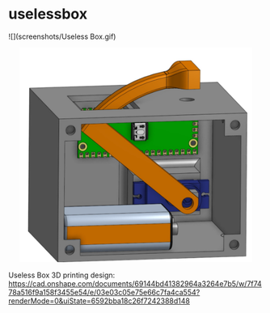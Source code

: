 # uselessbox
![](screenshots/Useless Box.gif)
<p align="center">
  <img width="460" src="/screenshots/Useless Box.jpg">
</p>

Useless Box 3D printing design: https://cad.onshape.com/documents/69144bd41382964a3264e7b5/w/7f7478a516f9a158f3455e54/e/03e03c05e75e66c7fa4ca554?renderMode=0&uiState=6592bba18c26f7242388d148

